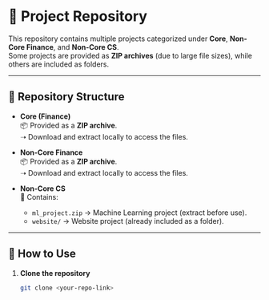# 📂 Project Repository

This repository contains multiple projects categorized under **Core**, **Non-Core Finance**, and **Non-Core CS**.  
Some projects are provided as **ZIP archives** (due to large file sizes), while others are included as folders.

---

## 📌 Repository Structure

- **Core (Finance)**  
  📦 Provided as a **ZIP archive**.  
  ➝ Download and extract locally to access the files.

- **Non-Core Finance**  
  📦 Provided as a **ZIP archive**.  
  ➝ Download and extract locally to access the files.

- **Non-Core CS**  
  📂 Contains:
  - `ml_project.zip` → Machine Learning project (extract before use).  
  - `website/` → Website project (already included as a folder).

---

## 🚀 How to Use

1. **Clone the repository**
   ```bash
   git clone <your-repo-link>
